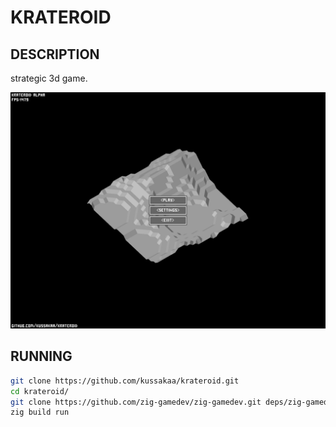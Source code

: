 # KRATEROID

## DESCRIPTION

strategic 3d game.

![Главное меню](screenshot.png)

## RUNNING

```bash
git clone https://github.com/kussakaa/krateroid.git
cd krateroid/
git clone https://github.com/zig-gamedev/zig-gamedev.git deps/zig-gamedev/
zig build run

```